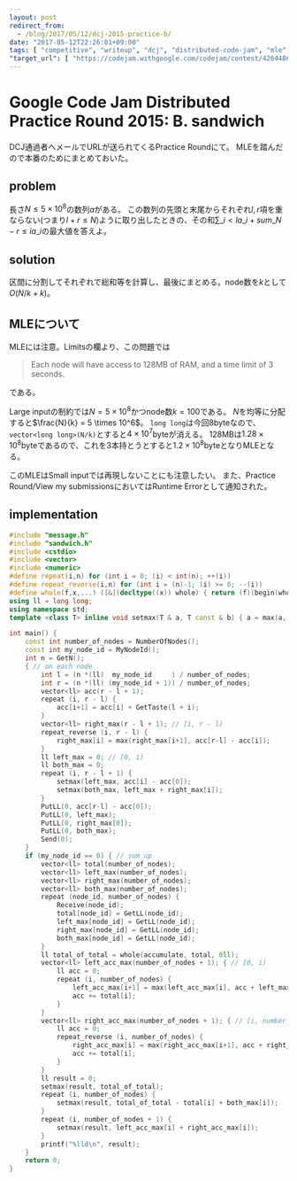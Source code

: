 ```yaml
---
layout: post
redirect_from:
  - /blog/2017/05/12/dcj-2015-practice-b/
date: "2017-05-12T22:26:01+09:00"
tags: [ "competitive", "writeup", "dcj", "distributed-code-jam", "mle" ]
"target_url": [ "https://codejam.withgoogle.com/codejam/contest/4264486/dashboard#s=p1" ]
---
```


# Google Code Jam Distributed Practice Round 2015: B. sandwich

DCJ通過者へメールでURLが送られてくるPractice Roundにて。
MLEを踏んだので本番のためにまとめておいた。

## problem

長さ$N \le 5 \times 10^8$の数列$a$がある。
この数列の先頭と末尾からそれぞれ$l, r$項を重ならない(つまり$l + r \le N$)ように取り出したときの、その和$\sum\_{i \lt l} a\_i + sum\_{N-r \le i} a\_i$の最大値を答えよ。

## solution

区間に分割してそれぞれで総和等を計算し、最後にまとめる。node数を$k$として$O(N/k + k)$。

## MLEについて

MLEには注意。Limitsの欄より、この問題では

>   Each node will have access to 128MB of RAM, and a time limit of 3 seconds.

である。

Large inputの制約では$N = 5 \times 10^8$かつnode数$k = 100$である。
$N$を均等に分配すると$\frac{N}{k} = 5 \times 10^6$。
`long long`は今回$8$byteなので、`vector<long long>(N/k)`とすると$4 \times 10^7$byteが消える。
$128$MBは$1.28 \times 10^8$byteであるので、これを$3$本持とうとすると$1.2 \times 10^8$byteとなりMLEとなる。

このMLEはSmall inputでは再現しないことにも注意したい。
また、Practice Round/View my submissionsにおいてはRuntime Errorとして通知された。

## implementation

``` c++
#include "message.h"
#include "sandwich.h"
#include <cstdio>
#include <vector>
#include <numeric>
#define repeat(i,n) for (int i = 0; (i) < int(n); ++(i))
#define repeat_reverse(i,n) for (int i = (n)-1; (i) >= 0; --(i))
#define whole(f,x,...) ([&](decltype((x)) whole) { return (f)(begin(whole), end(whole), ## __VA_ARGS__); })(x)
using ll = long long;
using namespace std;
template <class T> inline void setmax(T & a, T const & b) { a = max(a, b); }

int main() {
    const int number_of_nodes = NumberOfNodes();
    const int my_node_id = MyNodeId();
    int n = GetN();
    { // on each node
        int l = (n *(ll)  my_node_id     ) / number_of_nodes;
        int r = (n *(ll) (my_node_id + 1)) / number_of_nodes;
        vector<ll> acc(r - l + 1);
        repeat (i, r - l) {
            acc[i+1] = acc[i] + GetTaste(l + i);
        }
        vector<ll> right_max(r - l + 1); // [i, r - l)
        repeat_reverse (i, r - l) {
            right_max[i] = max(right_max[i+1], acc[r-l] - acc[i]);
        }
        ll left_max = 0; // [0, i)
        ll both_max = 0;
        repeat (i, r - l + 1) {
            setmax(left_max, acc[i] - acc[0]);
            setmax(both_max, left_max + right_max[i]);
        }
        PutLL(0, acc[r-l] - acc[0]);
        PutLL(0, left_max);
        PutLL(0, right_max[0]);
        PutLL(0, both_max);
        Send(0);
    }
    if (my_node_id == 0) { // sum up
        vector<ll> total(number_of_nodes);
        vector<ll> left_max(number_of_nodes);
        vector<ll> right_max(number_of_nodes);
        vector<ll> both_max(number_of_nodes);
        repeat (node_id, number_of_nodes) {
            Receive(node_id);
            total[node_id] = GetLL(node_id);
            left_max[node_id] = GetLL(node_id);
            right_max[node_id] = GetLL(node_id);
            both_max[node_id] = GetLL(node_id);
        }
        ll total_of_total = whole(accumulate, total, 0ll);
        vector<ll> left_acc_max(number_of_nodes + 1); { // [0, i)
            ll acc = 0;
            repeat (i, number_of_nodes) {
                left_acc_max[i+1] = max(left_acc_max[i], acc + left_max[i]);
                acc += total[i];
            }
        }
        vector<ll> right_acc_max(number_of_nodes + 1); { // [i, number_of_nodes)
            ll acc = 0;
            repeat_reverse (i, number_of_nodes) {
                right_acc_max[i] = max(right_acc_max[i+1], acc + right_max[i]);
                acc += total[i];
            }
        }
        ll result = 0;
        setmax(result, total_of_total);
        repeat (i, number_of_nodes) {
            setmax(result, total_of_total - total[i] + both_max[i]);
        }
        repeat (i, number_of_nodes + 1) {
            setmax(result, left_acc_max[i] + right_acc_max[i]);
        }
        printf("%lld\n", result);
    }
    return 0;
}
```
